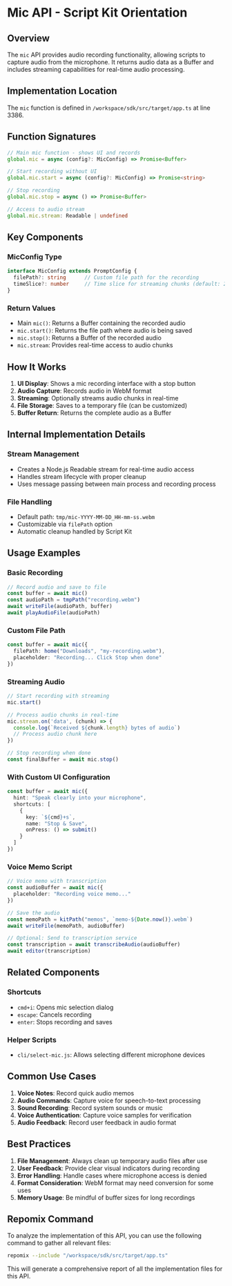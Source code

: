 # Mic API - Script Kit Orientation

## Overview

The `mic` API provides audio recording functionality, allowing scripts to capture audio from the microphone. It returns audio data as a Buffer and includes streaming capabilities for real-time audio processing.

## Implementation Location

The `mic` function is defined in `/workspace/sdk/src/target/app.ts` at line 3386.

## Function Signatures

```typescript
// Main mic function - shows UI and records
global.mic = async (config?: MicConfig) => Promise<Buffer>

// Start recording without UI
global.mic.start = async (config?: MicConfig) => Promise<string>

// Stop recording
global.mic.stop = async () => Promise<Buffer>

// Access to audio stream
global.mic.stream: Readable | undefined
```

## Key Components

### MicConfig Type
```typescript
interface MicConfig extends PromptConfig {
  filePath?: string      // Custom file path for the recording
  timeSlice?: number     // Time slice for streaming chunks (default: 200ms)
}
```

### Return Values
- Main `mic()`: Returns a Buffer containing the recorded audio
- `mic.start()`: Returns the file path where audio is being saved
- `mic.stop()`: Returns a Buffer of the recorded audio
- `mic.stream`: Provides real-time access to audio chunks

## How It Works

1. **UI Display**: Shows a mic recording interface with a stop button
2. **Audio Capture**: Records audio in WebM format
3. **Streaming**: Optionally streams audio chunks in real-time
4. **File Storage**: Saves to a temporary file (can be customized)
5. **Buffer Return**: Returns the complete audio as a Buffer

## Internal Implementation Details

### Stream Management
- Creates a Node.js Readable stream for real-time audio access
- Handles stream lifecycle with proper cleanup
- Uses message passing between main process and recording process

### File Handling
- Default path: `tmp/mic-YYYY-MM-DD_HH-mm-ss.webm`
- Customizable via `filePath` option
- Automatic cleanup handled by Script Kit

## Usage Examples

### Basic Recording
```typescript
// Record audio and save to file
const buffer = await mic()
const audioPath = tmpPath("recording.webm")
await writeFile(audioPath, buffer)
await playAudioFile(audioPath)
```

### Custom File Path
```typescript
const buffer = await mic({
  filePath: home("Downloads", "my-recording.webm"),
  placeholder: "Recording... Click Stop when done"
})
```

### Streaming Audio
```typescript
// Start recording with streaming
mic.start()

// Process audio chunks in real-time
mic.stream.on('data', (chunk) => {
  console.log(`Received ${chunk.length} bytes of audio`)
  // Process audio chunk here
})

// Stop recording when done
const finalBuffer = await mic.stop()
```

### With Custom UI Configuration
```typescript
const buffer = await mic({
  hint: "Speak clearly into your microphone",
  shortcuts: [
    {
      key: `${cmd}+s`,
      name: "Stop & Save",
      onPress: () => submit()
    }
  ]
})
```

### Voice Memo Script
```typescript
// Voice memo with transcription
const audioBuffer = await mic({
  placeholder: "Recording voice memo..."
})

// Save the audio
const memoPath = kitPath("memos", `memo-${Date.now()}.webm`)
await writeFile(memoPath, audioBuffer)

// Optional: Send to transcription service
const transcription = await transcribeAudio(audioBuffer)
await editor(transcription)
```

## Related Components

### Shortcuts
- `cmd+i`: Opens mic selection dialog
- `escape`: Cancels recording
- `enter`: Stops recording and saves

### Helper Scripts
- `cli/select-mic.js`: Allows selecting different microphone devices

## Common Use Cases

1. **Voice Notes**: Record quick audio memos
2. **Audio Commands**: Capture voice for speech-to-text processing
3. **Sound Recording**: Record system sounds or music
4. **Voice Authentication**: Capture voice samples for verification
5. **Audio Feedback**: Record user feedback in audio format

## Best Practices

1. **File Management**: Always clean up temporary audio files after use
2. **User Feedback**: Provide clear visual indicators during recording
3. **Error Handling**: Handle cases where microphone access is denied
4. **Format Consideration**: WebM format may need conversion for some uses
5. **Memory Usage**: Be mindful of buffer sizes for long recordings


## Repomix Command

To analyze the implementation of this API, you can use the following command to gather all relevant files:

```bash
repomix --include "/workspace/sdk/src/target/app.ts"
```

This will generate a comprehensive report of all the implementation files for this API.